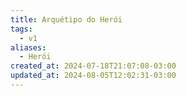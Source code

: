 ```yaml
---
title: Arquétipo do Herói
tags:
  - v1
aliases:
  - Herói
created_at: 2024-07-18T21:07:08-03:00
updated_at: 2024-08-05T12:02:31-03:00
---
```

